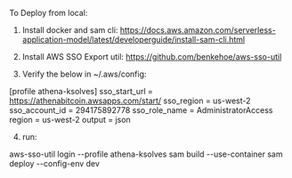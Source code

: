 

To Deploy from local:

1. Install docker and sam cli: https://docs.aws.amazon.com/serverless-application-model/latest/developerguide/install-sam-cli.html

2. Install AWS SSO Export util: https://github.com/benkehoe/aws-sso-util

3. Verify the below in ~/.aws/config:

[profile athena-ksolves]
sso_start_url = https://athenabitcoin.awsapps.com/start/
sso_region = us-west-2
sso_account_id = 294175892778
sso_role_name = AdministratorAccess
region = us-west-2
output = json

4. run:

aws-sso-util login --profile athena-ksolves
sam build --use-container
sam deploy --config-env dev
